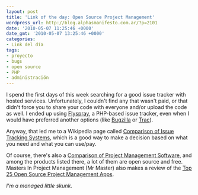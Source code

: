 ```yaml
---
layout: post
title: 'Link of the day: Open Source Project Management'
wordpress_url: http://blog.alphasmanifesto.com.ar/?p=2101
date: '2010-05-07 11:25:46 +0000'
date_gmt: '2010-05-07 13:25:46 +0000'
categories:
- Link del día
tags:
- proyecto
- bugs
- open source
- PHP
- administración
---
```


I spend the first days of this week searching for a good issue tracker with hosted services. Unfortunately, I couldn't find any that wasn't paid, or that didn't force you to share your code with everyone and/or upload the code as well. I ended up using [Flyspray](http://flyspray.org/), a PHP-based issue tracker, even when I would have preferred another options (like [Bugzilla](http://www.bugzilla.org/) or [Trac](http://trac.edgewall.org/)).

Anyway, that led me to a Wikipedia page called [Comparison of Issue Tracking Systems](http://en.wikipedia.org/wiki/Comparison_of_issue-tracking_systems), which is a good way to make a decision based on what you need and what you can use/pay.

Of course, there's also a [Comparison of Project Management Software](http://en.wikipedia.org/wiki/List_of_project_management_software), and among the products listed there, a lot of them are open source and free. Masters In Project Management (Mr Master) also makes a review of the [Top 25 Open Source Project Management Apps](http://mastersinprojectmanagement.org/top-25-open-source-project-management-apps.html).

_I'm a managed little skunk._
